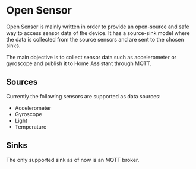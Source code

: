 # Open Sensor

Open Sensor is mainly written in order to provide an open-source and safe way to access sensor data of the device. It has a source-sink model where the data is collected from the source sensors and are sent to the chosen sinks.

The main objective is to collect sensor data such as accelerometer or gyroscope and publish it to Home Assistant through MQTT.

## Sources

Currently the following sensors are supported as data sources:

- Accelerometer
- Gyroscope
- Light
- Temperature

## Sinks

The only supported sink as of now is an MQTT broker.

